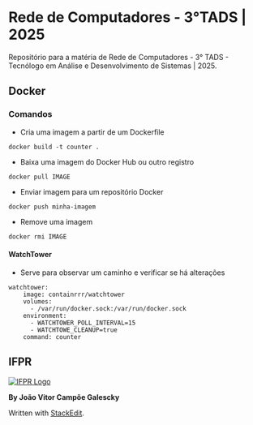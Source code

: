 # Rede de Computadores - 3°TADS | 2025

Repositório para a matéria de Rede de Computadores - 3° TADS - Tecnólogo em Análise e Desenvolvimento de Sistemas | 2025.

## Docker

### Comandos
- Cria uma imagem a partir de um Dockerfile
```
docker build -t counter .
```

- Baixa uma imagem do Docker Hub ou outro registro
```
docker pull IMAGE
```

- Enviar imagem para um repositório Docker

```
docker push minha-imagem
```

- Remove uma imagem
```
docker rmi IMAGE
```

#### WatchTower
- Serve para observar um caminho e verificar se há alterações

```
watchtower:
    image: containrrr/watchtower  
    volumes:
      - /var/run/docker.sock:/var/run/docker.sock
    environment:
      - WATCHTOWER_POLL_INTERVAL=15 
      - WATCHTOWE_CLEANUP=true
    command: counter
```

## IFPR

[![IFPR Logo](https://user-images.githubusercontent.com/126702799/234438114-4db30796-20ad-4bec-b118-246ebbe9de63.png)](https://user-images.githubusercontent.com/126702799/234438114-4db30796-20ad-4bec-b118-246ebbe9de63.png)

**By João Vitor Campõe Galescky**

Written with  [StackEdit](https://stackedit.io/).
